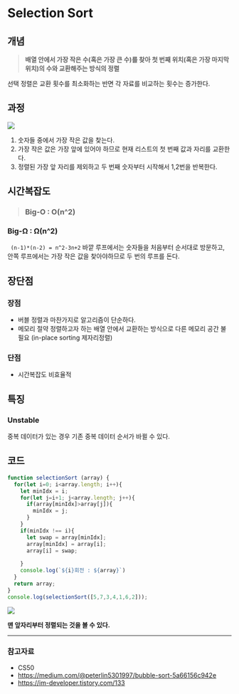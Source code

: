 
# Selection Sort
## 개념
>**배열 안에서 가장 작은 수(혹은 가장 큰 수)를 찾아 첫 번째 위치(혹은 가장 마지막 위치)의 수와 교환해주는 방식의 정렬**

선택 정렬은 교환 횟수를 최소화하는 반면 각 자료를 비교하는 횟수는 증가한다.

## 과정
![](https://images.velog.io/images/mygomi/post/a3f3e8d5-ffaa-4c99-a9ee-cf4e48230182/selection-sort-001.gif)


1. 숫자들 중에서 가장 작은 값을 찾는다.
2. 가장 작은 값은 가장 앞에 있어야 하므로 현재 리스트의 첫 번째 값과 자리를 교환한다.
3. 정렬된 가장 앞 자리를 제외하고 두 번째 숫자부터 시작해서 1,2번을 반복한다.

## 시간복잡도

>### Big-O : O(n^2)
### Big-Ω : Ω(n^2)

` (n-1)*(n-2) = n^2-3n+2`
바깥 루프에서는 숫자들을 처음부터 순서대로 방문하고, 안쪽 루프에서는 가장 작은 값을 찾아야하므로 두 번의 루프를 돈다.

## 장단점
### 장점
- 버블 정렬과 마찬가지로 알고리즘이 단순하다.
- 메모리 절약
정렬하고자 하는 배열 안에서 교환하는 방식으로 다른 메모리 공간 불필요 
(in-place sorting 제자리정렬)

### 단점
- 시간복잡도 비효율적

## 특징
### Unstable
중복 데이터가 있는 경우 기존 중복 데이터 순서가 바뀔 수 있다.

## 코드
```js
function selectionSort (array) {
  for(let i=0; i<array.length; i++){
    let minIdx = i;
    for(let j=i+1; j<array.length; j++){
      if(array[minIdx]>array[j]){
        minIdx = j;
      }
    }
    if(minIdx !== i){
      let swap = array[minIdx];
      array[minIdx] = array[i];
      array[i] = swap;
      
    }
    console.log(`${i}회전 : ${array}`)
  }
  return array;
}
console.log(selectionSort([5,7,3,4,1,6,2]));
```

![](https://images.velog.io/images/mygomi/post/2696f587-0d7a-4dbc-b434-61e183f130b6/image.png)

**맨 앞자리부터 정렬되는 것을 볼 수 있다.**

---

### 참고자료 
- CS50
- https://medium.com/@peterlin5301997/bubble-sort-5a66156c942e
- https://im-developer.tistory.com/133
